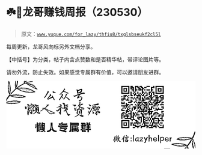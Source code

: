 # ☘️🐨龙哥赚钱周报（230530）

> 原文：[`www.yuque.com/for_lazy/thfiu8/txglsbseukf2cl5l`](https://www.yuque.com/for_lazy/thfiu8/txglsbseukf2cl5l)



每周更新，龙哥风向标另外文档分享。 

【中括号】为分类，帖子内含点赞数和是否精华帖，带评论图片等。 



请勿外流，防止失效。如果感觉专属群有价值，可以邀请朋友进群。 

![专属群.jpg](img/854fcab09ac835e640fa5f3a9fc921bd.png) 







